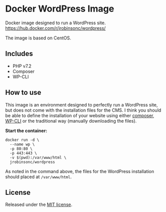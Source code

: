 # Docker WordPress Image

Docker image designed to run a WordPress site.  
<https://hub.docker.com/r/jrobinsonc/wordpress/>

The image is based on CentOS.

## Includes

* PHP v7.2
* Composer
* WP-CLI

## How to use

This image is an environment designed to perfectly run a WordPress site, but does not come with the installation files for the CMS. I think you should be able to define the installation of your website using either [composer](https://getcomposer.org/), [WP-CLI](https://wp-cli.org/) or the traditional way (manually downloading the files).

**Start the container:**

```shell
docker run -d \
  --name wp \
  -p 80:80 \
  -p 443:443 \
  -v $(pwd):/var/www/html \
  jrobinsonc/wordpress
```

As noted in the command above, the files for the WordPress installation should placed at `/var/www/html`. 


## License

Released under the [MIT license](https://raw.githubusercontent.com/jrobinsonc/docker-wordpress/master/LICENSE).
